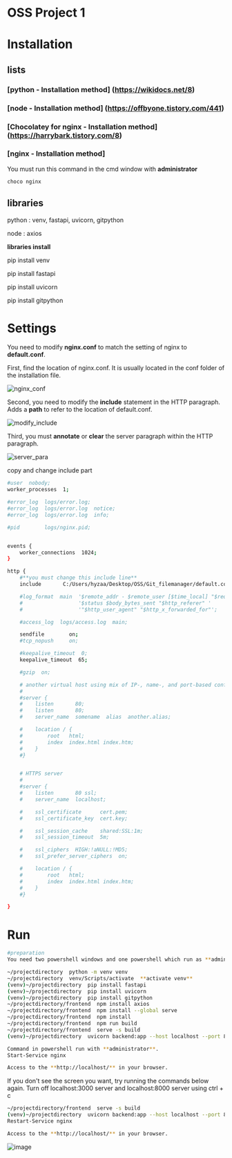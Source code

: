 # OSS Project 1


# Installation

## lists

### [python - Installation method] (https://wikidocs.net/8)

### [node - Installation method] (https://offbyone.tistory.com/441)

### [Chocolatey for nginx - Installation method] (https://harrybark.tistory.com/8)

### [nginx - Installation method]
  You must run this command in the cmd window with **administrator**
  ```bash
  choco nginx
  ```

## libraries

python : venv, fastapi, uvicorn, gitpython

node : axios


**libraries install**

pip install venv

pip install fastapi

pip install uvicorn

pip install gitpython





# Settings


You need to modify **nginx.conf** to match the setting of nginx to **default.conf**.

First, find the location of nginx.conf. It is usually located in the conf folder of the installation file.



![nginx_conf](https://github.com/Hyeple/Git_filemanager/assets/102994654/a7f3fb34-1251-4493-9cf5-02393a7894fd)



Second, you need to modify the **include** statement in the HTTP paragraph. Adds a **path** to refer to the location of default.conf.



![modify_include](https://github.com/Hyeple/Git_filemanager/assets/102994654/da2b525e-1691-4c48-9997-f8cf20f20950)



Third, you must **annotate** or **clear** the server paragraph within the HTTP paragraph.



![server_para](https://github.com/Hyeple/Git_filemanager/assets/102994654/82dc118d-06af-4799-8a8b-f60319a2e30f)


copy and change include part
```bash
#user  nobody;
worker_processes  1;

#error_log  logs/error.log;
#error_log  logs/error.log  notice;
#error_log  logs/error.log  info;

#pid        logs/nginx.pid;


events {
    worker_connections  1024;
}

http {
    #**you must change this include line**
    include       C:/Users/hyzaa/Desktop/OSS/Git_filemanager/default.conf;

    #log_format  main  '$remote_addr - $remote_user [$time_local] "$request" '
    #                  '$status $body_bytes_sent "$http_referer" '
    #                  '"$http_user_agent" "$http_x_forwarded_for"';

    #access_log  logs/access.log  main;

    sendfile        on;
    #tcp_nopush     on;

    #keepalive_timeout  0;
    keepalive_timeout  65;

    #gzip  on;

    # another virtual host using mix of IP-, name-, and port-based configuration
    #
    #server {
    #    listen       80;
    #    listen       80;
    #    server_name  somename  alias  another.alias;

    #    location / {
    #        root   html;
    #        index  index.html index.htm;
    #    }
    #}


    # HTTPS server
    #
    #server {
    #    listen       80 ssl;
    #    server_name  localhost;

    #    ssl_certificate      cert.pem;
    #    ssl_certificate_key  cert.key;

    #    ssl_session_cache    shared:SSL:1m;
    #    ssl_session_timeout  5m;

    #    ssl_ciphers  HIGH:!aNULL:!MD5;
    #    ssl_prefer_server_ciphers  on;

    #    location / {
    #        root   html;
    #        index  index.html index.htm;
    #    }
    #}

}
```


# Run

```bash
#preparation
You need two powershell windows and one powershell which run as **administrator**.

~/projectdirectory  python -m venv venv 
~/projectdirectory  venv/Scripts/activate  **activate venv**
(venv)~/projectdirectory  pip install fastapi
(venv)~/projectdirectory  pip install uvicorn
(venv)~/projectdirectory  pip install gitpython
~/projectdirectory/frontend  npm install axios
~/projectdirectory/frontend  npm install --global serve
~/projectdirectory/frontend  npm install
~/projectdirectory/frontend  npm run build
~/projectdirectory/frontend  serve -s build
(venv)~/projectdirectory  uvicorn backend:app --host localhost --port 8000

Command in powershell run with **administrator**.
Start-Service nginx

Access to the **http://localhost/** in your browser.
```

If you don't see the screen you want, try running the commands below again.
Turn off localhost:3000 server and localhost:8000 server using ctrl + c

```bash
~/projectdirectory/frontend  serve -s build
(venv)~/projectdirectory  uvicorn backend:app --host localhost --port 8000
Restart-Service nginx

Access to the **http://localhost/** in your browser.
```


![image](https://github.com/Hyeple/Git_filemanager/assets/86519064/b85e962b-54ff-4ece-9a41-f25bc4b4ea61)

